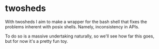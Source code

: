 twosheds
========

With twosheds I aim to make a wrapper for the bash shell that fixes the problems inherent with posix shells. Namely, inconsistency in APIs.

To do so is a massive undertaking naturally, so we'll see how far this goes, but for now it's a pretty fun toy.
